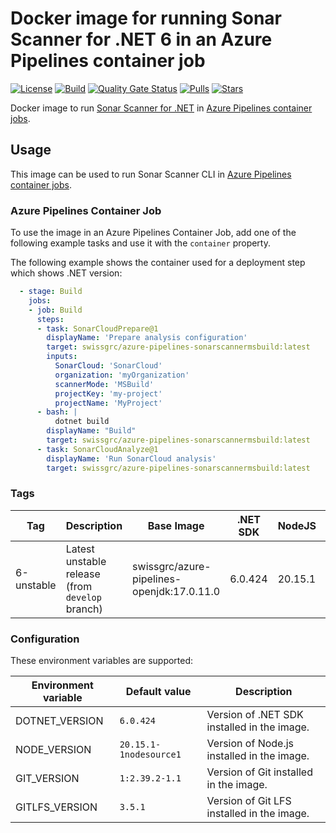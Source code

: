 # Docker image for running Sonar Scanner for .NET 6 in an Azure Pipelines container job

<!-- markdownlint-disable MD013 -->
[![License](https://img.shields.io/badge/license-MIT-blue.svg?style=flat-square)](https://github.com/swissgrc/docker-azure-pipelines-sonarscannermsbuild-6/blob/main/LICENSE) [![Build](https://img.shields.io/github/actions/workflow/status/swissgrc/docker-azure-pipelines-sonarscannermsbuild-6/publish.yml?branch=develop&style=flat-square)](https://github.com/swissgrc/docker-azure-pipelines-sonarscannermsbuild-6/actions/workflows/publish.yml) [![Quality Gate Status](https://sonarcloud.io/api/project_badges/measure?project=swissgrc_docker-azure-pipelines-sonarscannermsbuild-6&metric=alert_status)](https://sonarcloud.io/summary/new_code?id=swissgrc_docker-azure-pipelines-sonarscannermsbuild-6) [![Pulls](https://img.shields.io/docker/pulls/swissgrc/azure-pipelines-sonarscannermsbuild.svg?style=flat-square)](https://hub.docker.com/r/swissgrc/azure-pipelines-sonarscannermsbuild) [![Stars](https://img.shields.io/docker/stars/swissgrc/azure-pipelines-sonarscannermsbuild.svg?style=flat-square)](https://hub.docker.com/r/swissgrc/azure-pipelines-sonarscannermsbuild)
<!-- markdownlint-restore -->

Docker image to run [Sonar Scanner for .NET] in [Azure Pipelines container jobs].

## Usage

This image can be used to run Sonar Scanner CLI in [Azure Pipelines container jobs].

### Azure Pipelines Container Job

To use the image in an Azure Pipelines Container Job, add one of the following example tasks and use it with the `container` property.

The following example shows the container used for a deployment step which shows .NET version:

```yaml
  - stage: Build
    jobs:
    - job: Build
      steps:
      - task: SonarCloudPrepare@1
        displayName: 'Prepare analysis configuration'
        target: swissgrc/azure-pipelines-sonarscannermsbuild:latest
        inputs:
          SonarCloud: 'SonarCloud'
          organization: 'myOrganization'
          scannerMode: 'MSBuild'
          projectKey: 'my-project'
          projectName: 'MyProject'
      - bash: |
          dotnet build
        displayName: "Build"
        target: swissgrc/azure-pipelines-sonarscannermsbuild:latest
      - task: SonarCloudAnalyze@1
        displayName: 'Run SonarCloud analysis'
        target: swissgrc/azure-pipelines-sonarscannermsbuild:latest
```

### Tags

| Tag        | Description                                     | Base Image                                 | .NET SDK | NodeJS  | Git          | Git LFS | Size                                                                                                                                         |
|------------|-------------------------------------------------|--------------------------------------------|----------|---------|--------------|---------|----------------------------------------------------------------------------------------------------------------------------------------------|
| 6-unstable | Latest unstable release (from `develop` branch) | swissgrc/azure-pipelines-openjdk:17.0.11.0 | 6.0.424  | 20.15.1 | 1:2.39.2-1.1 | 3.5.1   | ![Docker Image Size (tag)](https://img.shields.io/docker/image-size/swissgrc/azure-pipelines-sonarscannermsbuild/6-unstable?style=flat-square) |

### Configuration

These environment variables are supported:

| Environment variable   | Default value              | Description                                 |
|------------------------|----------------------------|---------------------------------------------|
| DOTNET_VERSION         | `6.0.424`                  | Version of .NET SDK installed in the image. |
| NODE_VERSION           | `20.15.1-1nodesource1`     | Version of Node.js installed in the image.  |
| GIT_VERSION            | `1:2.39.2-1.1`             | Version of Git installed in the image.      |
| GITLFS_VERSION         | `3.5.1`                    | Version of Git LFS installed in the image.  |

[Sonar Scanner for .NET]: https://docs.sonarqube.org/latest/analysis/scan/sonarscanner-for-msbuild/
[Azure Pipelines container jobs]: https://docs.microsoft.com/en-us/azure/devops/pipelines/process/container-phases
